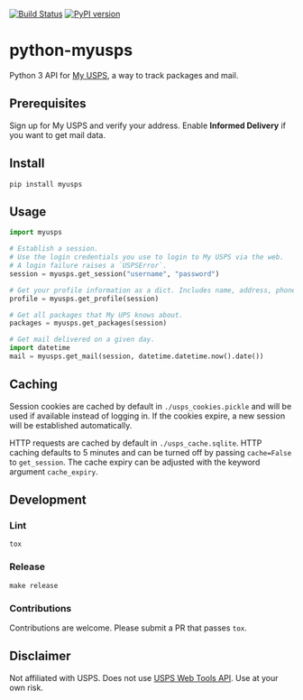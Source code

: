 [![Build Status](https://travis-ci.org/happyleavesaoc/python-limitlessled.svg?branch=master)](https://travis-ci.org/happyleavesaoc/python-limitlessled) [![PyPI version](https://badge.fury.io/py/myusps.svg)](https://badge.fury.io/py/myusps)

# python-myusps

Python 3 API for [My USPS](https://my.usps.com/mobileWeb/pages/intro/start.action), a way to track packages and mail.

## Prerequisites

Sign up for My USPS and verify your address. Enable **Informed Delivery** if you want to get mail data.

## Install

`pip install myusps`

## Usage

```python
import myusps

# Establish a session.
# Use the login credentials you use to login to My USPS via the web.
# A login failure raises a `USPSError`.
session = myusps.get_session("username", "password")

# Get your profile information as a dict. Includes name, address, phone, etc.
profile = myusps.get_profile(session)

# Get all packages that My UPS knows about.
packages = myusps.get_packages(session)

# Get mail delivered on a given day.
import datetime
mail = myusps.get_mail(session, datetime.datetime.now().date())
```

## Caching
Session cookies are cached by default in `./usps_cookies.pickle` and will be used if available instead of logging in. If the cookies expire, a new session will be established automatically.

HTTP requests are cached by default in `./usps_cache.sqlite`. HTTP caching defaults to 5 minutes and can be turned off by passing `cache=False` to `get_session`. The cache expiry can be adjusted with the keyword argument `cache_expiry`.

## Development

### Lint

`tox`

### Release

`make release`

### Contributions

Contributions are welcome. Please submit a PR that passes `tox`.

## Disclaimer
Not affiliated with USPS. Does not use [USPS Web Tools API](https://www.usps.com/business/web-tools-apis/welcome.htm). Use at your own risk.
